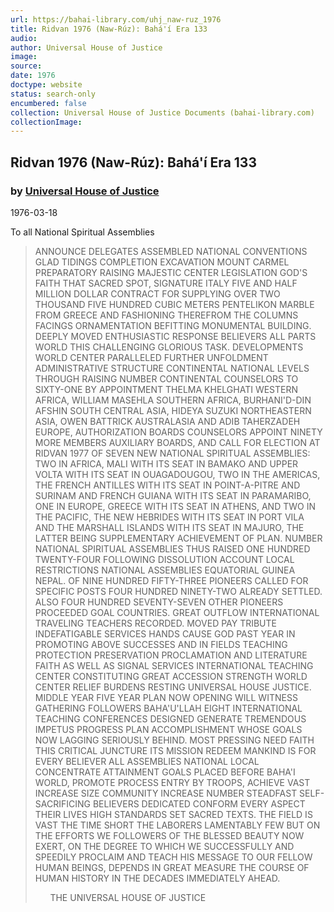 ```yaml
---
url: https://bahai-library.com/uhj_naw-ruz_1976
title: Ridvan 1976 (Naw-Rúz): Bahá'í Era 133
audio: 
author: Universal House of Justice
image: 
source: 
date: 1976
doctype: website
status: search-only
encumbered: false
collection: Universal House of Justice Documents (bahai-library.com)
collectionImage: 
---
```



## Ridvan 1976 (Naw-Rúz): Bahá'í Era 133

### by [Universal House of Justice](https://bahai-library.com/author/Universal+House+of+Justice)

1976-03-18


To all National Spiritual Assemblies  

> ANNOUNCE DELEGATES ASSEMBLED NATIONAL CONVENTIONS GLAD TIDINGS COMPLETION EXCAVATION MOUNT CARMEL PREPARATORY RAISING MAJESTIC CENTER LEGISLATION GOD'S FAITH THAT SACRED SPOT, SIGNATURE ITALY FIVE AND HALF MILLION DOLLAR CONTRACT FOR SUPPLYING OVER TWO THOUSAND FIVE HUNDRED CUBIC METERS PENTELIKON MARBLE FROM GREECE AND FASHIONING THEREFROM THE COLUMNS FACINGS ORNAMENTATION BEFITTING MONUMENTAL BUILDING. DEEPLY MOVED ENTHUSIASTIC RESPONSE BELIEVERS ALL PARTS WORLD THIS CHALLENGING GLORIOUS TASK. DEVELOPMENTS WORLD CENTER PARALLELED FURTHER UNFOLDMENT ADMINISTRATIVE STRUCTURE CONTINENTAL NATIONAL LEVELS THROUGH RAISING NUMBER CONTINENTAL COUNSELORS TO SIXTY-ONE BY APPOINTMENT THELMA KHELGHATI WESTERN AFRICA, WILLIAM MASEHLA SOUTHERN AFRICA, BURHANI'D-DIN AFSHIN SOUTH CENTRAL ASIA, HIDEYA SUZUKI NORTHEASTERN ASIA, OWEN BATTRICK AUSTRALASIA AND ADIB TAHERZADEH EUROPE, AUTHORIZATION BOARDS COUNSELORS APPOINT NINETY MORE MEMBERS AUXILIARY BOARDS, AND CALL FOR ELECTION AT RIDVAN 1977 OF SEVEN NEW NATIONAL SPIRITUAL ASSEMBLIES: TWO IN AFRICA, MALI WITH ITS SEAT IN BAMAKO AND UPPER VOLTA WITH ITS SEAT IN OUAGADOUGOU, TWO IN THE AMERICAS, THE FRENCH ANTILLES WITH ITS SEAT IN POINT-A-PITRE AND SURINAM AND FRENCH GUIANA WITH ITS SEAT IN PARAMARIBO, ONE IN EUROPE, GREECE WITH ITS SEAT IN ATHENS, AND TWO IN THE PACIFIC, THE NEW HEBRIDES WITH ITS SEAT IN PORT VILA AND THE MARSHALL ISLANDS WITH ITS SEAT IN MAJURO, THE LATTER BEING SUPPLEMENTARY ACHIEVEMENT OF PLAN. NUMBER NATIONAL SPIRITUAL ASSEMBLIES THUS RAISED ONE HUNDRED TWENTY-FOUR FOLLOWING DISSOLUTION ACCOUNT LOCAL RESTRICTIONS NATIONAL ASSEMBLIES EQUATORIAL GUINEA NEPAL. OF NINE HUNDRED FIFTY-THREE PIONEERS CALLED FOR SPECIFIC POSTS FOUR HUNDRED NINETY-TWO ALREADY SETTLED. ALSO FOUR HUNDRED SEVENTY-SEVEN OTHER PIONEERS PROCEEDED GOAL COUNTRIES. GREAT OUTFLOW INTERNATIONAL TRAVELING TEACHERS RECORDED. MOVED PAY TRIBUTE INDEFATIGABLE SERVICES HANDS CAUSE GOD PAST YEAR IN PROMOTING ABOVE SUCCESSES AND IN FIELDS TEACHING PROTECTION PRESERVATION PROCLAMATION AND LITERATURE FAITH AS WELL AS SIGNAL SERVICES INTERNATIONAL TEACHING CENTER CONSTITUTING GREAT ACCESSION STRENGTH WORLD CENTER RELIEF BURDENS RESTING UNIVERSAL HOUSE JUSTICE. MIDDLE YEAR FIVE YEAR PLAN NOW OPENING WILL WITNESS GATHERING FOLLOWERS BAHA'U'LLAH EIGHT INTERNATIONAL TEACHING CONFERENCES DESIGNED GENERATE TREMENDOUS IMPETUS PROGRESS PLAN ACCOMPLISHMENT WHOSE GOALS NOW LAGGING SERIOUSLY BEHIND. MOST PRESSING NEED FAITH THIS CRITICAL JUNCTURE ITS MISSION REDEEM MANKIND IS FOR EVERY BELIEVER ALL ASSEMBLIES NATIONAL LOCAL CONCENTRATE ATTAINMENT GOALS PLACED BEFORE BAHA'I WORLD, PROMOTE PROCESS ENTRY BY TROOPS, ACHIEVE VAST INCREASE SIZE COMMUNITY INCREASE NUMBER STEADFAST SELF-SACRIFICING BELIEVERS DEDICATED CONFORM EVERY ASPECT THEIR LIVES HIGH STANDARDS SET SACRED TEXTS. THE FIELD IS VAST THE TIME SHORT THE LABORERS LAMENTABLY FEW BUT ON THE EFFORTS WE FOLLOWERS OF THE BLESSED BEAUTY NOW EXERT, ON THE DEGREE TO WHICH WE SUCCESSFULLY AND SPEEDILY PROCLAIM AND TEACH HIS MESSAGE TO OUR FELLOW HUMAN BEINGS, DEPENDS IN GREAT MEASURE THE COURSE OF HUMAN HISTORY IN THE DECADES IMMEDIATELY AHEAD.  
>   
>       THE UNIVERSAL HOUSE OF JUSTICE
